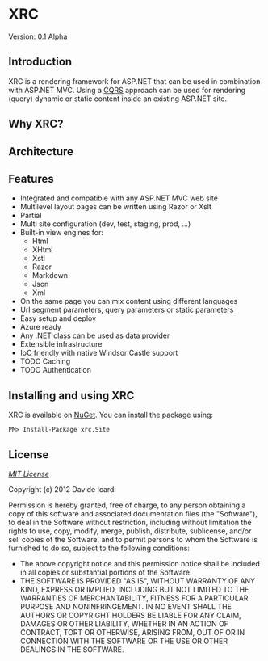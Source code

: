 XRC
===

Version: 0.1 Alpha

Introduction
------------

XRC is a rendering framework for ASP.NET that can be used in combination with ASP.NET MVC. 
Using a [CQRS] approach can be used for rendering (query) dynamic or static content inside an existing ASP.NET site.



Why XRC?
--------



Architecture
------------



Features
-------------------------

- Integrated and compatible with any ASP.NET MVC web site
- Multilevel layout pages can be written using Razor or Xslt
- Partial
- Multi site configuration (dev, test, staging, prod, ...)
- Built-in view engines for:
	- Html
	- XHtml
	- Xstl
	- Razor
	- Markdown
	- Json
	- Xml
- On the same page you can mix content using different languages
- Url segment parameters, query parameters or static parameters 
- Easy setup and deploy
- Azure ready
- Any .NET class can be used as data provider
- Extensible infrastructure
- IoC friendly with native Windsor Castle support
- TODO Caching
- TODO Authentication


Installing and using XRC
------------------------

XRC is available on [NuGet]. You can install the package using:

	PM> Install-Package xrc.Site

License
-------

*[MIT License]* 

Copyright (c) 2012 Davide Icardi

Permission is hereby granted, free of charge, to any person obtaining a copy of this software and associated documentation files (the "Software"), to deal in the Software without restriction, including without limitation the rights to use, copy, modify, merge, publish, distribute, sublicense, and/or sell copies of the Software, and to permit persons to whom the Software is furnished to do so, subject to the following conditions:
- The above copyright notice and this permission notice shall be included in all copies or substantial portions of the Software.
- THE SOFTWARE IS PROVIDED "AS IS", WITHOUT WARRANTY OF ANY KIND, EXPRESS OR IMPLIED, INCLUDING BUT NOT LIMITED TO THE WARRANTIES OF MERCHANTABILITY, FITNESS FOR A PARTICULAR PURPOSE AND NONINFRINGEMENT. IN NO EVENT SHALL THE AUTHORS OR COPYRIGHT HOLDERS BE LIABLE FOR ANY CLAIM, DAMAGES OR OTHER LIABILITY, WHETHER IN AN ACTION OF CONTRACT, TORT OR OTHERWISE, ARISING FROM, OUT OF OR IN CONNECTION WITH THE SOFTWARE OR THE USE OR OTHER DEALINGS IN THE SOFTWARE.



[CQRS]: http://martinfowler.com/bliki/CQRS.html
[MIT License]: http://opensource.org/licenses/mit-license.php
[NuGet]: https://nuget.org/packages/xrc.Site